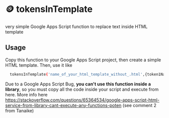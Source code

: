 # 🪙 tokensInTemplate 
very simple Google Apps Script function to replace text inside HTML template

## Usage
Copy this function to your Google Apps Script project, then create a simple HTML template.
Then, use it like
```sh
  tokensInTemplate('name_of_your_html_template_without_.html',{token1Name: token1Value, token2Name: token2Value ... });
```
Due to a Google Apps Script Bug, **you can't use this function inside a library**, so you must copy all the code inside your script and execute from here.
More info here https://stackoverflow.com/questions/65364534/google-apps-script-html-service-from-library-cant-execute-any-functions-poten
(see comment 2 from Tanaike)
